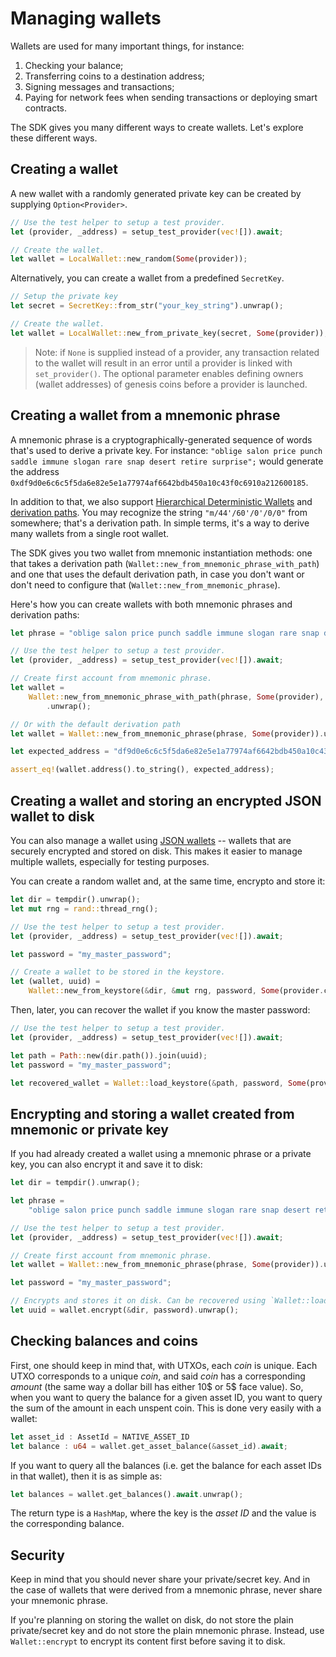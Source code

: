 # Managing wallets

Wallets are used for many important things, for instance:

1. Checking your balance;
2. Transferring coins to a destination address;
3. Signing messages and transactions;
4. Paying for network fees when sending transactions or deploying smart contracts.

The SDK gives you many different ways to create wallets. Let's explore these different ways.

## Creating a wallet

A new wallet with a randomly generated private key can be created by supplying `Option<Provider>`.

```Rust
// Use the test helper to setup a test provider.
let (provider, _address) = setup_test_provider(vec![]).await;

// Create the wallet.
let wallet = LocalWallet::new_random(Some(provider));
```

Alternatively, you can create a wallet from a predefined `SecretKey`.

```Rust
// Setup the private key
let secret = SecretKey::from_str("your_key_string").unwrap();

// Create the wallet.
let wallet = LocalWallet::new_from_private_key(secret, Some(provider));
```

> Note: if `None` is supplied instead of a provider, any transaction related to the wallet will result 
> in an error until a provider is linked with `set_provider()`. The optional parameter
> enables defining owners (wallet addresses) of genesis coins before a provider is launched.

## Creating a wallet from a mnemonic phrase

A mnemonic phrase is a cryptographically-generated sequence of words that's used to derive a private key. For instance: `"oblige salon price punch saddle immune slogan rare snap desert retire surprise";` would generate the address `0xdf9d0e6c6c5f5da6e82e5e1a77974af6642bdb450a10c43f0c6910a212600185`. 

In addition to that, we also support [Hierarchical Deterministic Wallets](https://www.ledger.com/academy/crypto/what-are-hierarchical-deterministic-hd-wallets) and [derivation paths](https://learnmeabitcoin.com/technical/derivation-paths). You may recognize the string `"m/44'/60'/0'/0/0"` from somewhere; that's a derivation path. In simple terms, it's a way to derive many wallets from a single root wallet.

The SDK gives you two wallet from mnemonic instantiation methods: one that takes a derivation path (`Wallet::new_from_mnemonic_phrase_with_path`) and one that uses the default derivation path, in case you don't want or don't need to configure that (`Wallet::new_from_mnemonic_phrase`).

Here's how you can create wallets with both mnemonic phrases and derivation paths:

```Rust
let phrase = "oblige salon price punch saddle immune slogan rare snap desert retire surprise";

// Use the test helper to setup a test provider.
let (provider, _address) = setup_test_provider(vec![]).await;

// Create first account from mnemonic phrase.
let wallet =
    Wallet::new_from_mnemonic_phrase_with_path(phrase, Some(provider), "m/44'/60'/0'/0/0")
        .unwrap();

// Or with the default derivation path
let wallet = Wallet::new_from_mnemonic_phrase(phrase, Some(provider)).unwrap();

let expected_address = "df9d0e6c6c5f5da6e82e5e1a77974af6642bdb450a10c43f0c6910a212600185";

assert_eq!(wallet.address().to_string(), expected_address);
```

## Creating a wallet and storing an encrypted JSON wallet to disk

You can also manage a wallet using [JSON wallets](https://cryptobook.nakov.com/symmetric-key-ciphers/ethereum-wallet-encryption) -- wallets that are securely encrypted and stored on disk. This makes it easier to manage multiple wallets, especially for testing purposes.

You can create a random wallet and, at the same time, encrypto and store it:

```Rust
let dir = tempdir().unwrap();
let mut rng = rand::thread_rng();

// Use the test helper to setup a test provider.
let (provider, _address) = setup_test_provider(vec![]).await;

let password = "my_master_password";

// Create a wallet to be stored in the keystore.
let (wallet, uuid) =
    Wallet::new_from_keystore(&dir, &mut rng, password, Some(provider.clone())).unwrap();
```

Then, later, you can recover the wallet if you know the master password:

```Rust
// Use the test helper to setup a test provider.
let (provider, _address) = setup_test_provider(vec![]).await;

let path = Path::new(dir.path()).join(uuid);
let password = "my_master_password";

let recovered_wallet = Wallet::load_keystore(&path, password, Some(provider)).unwrap();
```

## Encrypting and storing a wallet created from mnemonic or private key

If you had already created a wallet using a mnemonic phrase or a private key, you can also encrypt it and save it to disk:

```Rust
let dir = tempdir().unwrap();

let phrase =
    "oblige salon price punch saddle immune slogan rare snap desert retire surprise";

// Use the test helper to setup a test provider.
let (provider, _address) = setup_test_provider(vec![]).await;

// Create first account from mnemonic phrase.
let wallet = Wallet::new_from_mnemonic_phrase(phrase, Some(provider)).unwrap();

let password = "my_master_password";

// Encrypts and stores it on disk. Can be recovered using `Wallet::load_keystore`.
let uuid = wallet.encrypt(&dir, password).unwrap();
```

## Checking balances and coins

First, one should keep in mind that, with UTXOs, each _coin_ is unique. Each UTXO corresponds to a unique _coin_, and said _coin_ has a corresponding _amount_ (the same way a dollar bill has either 10$ or 5$ face value). So, when you want to query the balance for a given asset ID, you want to query the sum of the amount in each unspent coin. This is done very easily with a wallet:

```Rust
let asset_id : AssetId = NATIVE_ASSET_ID
let balance : u64 = wallet.get_asset_balance(&asset_id).await;
```

If you want to query all the balances (i.e. get the balance for each asset IDs in that wallet), then it is as simple as:

```Rust
let balances = wallet.get_balances().await.unwrap();
```

The return type is a `HashMap`, where the key is the _asset ID_ and the value is the corresponding balance.

## Security

Keep in mind that you should never share your private/secret key. And in the case of wallets that were derived from a mnemonic phrase, never share your mnemonic phrase.

If you're planning on storing the wallet on disk, do not store the plain private/secret key and do not store the plain mnemonic phrase. Instead, use `Wallet::encrypt` to encrypt its content first before saving it to disk. 
